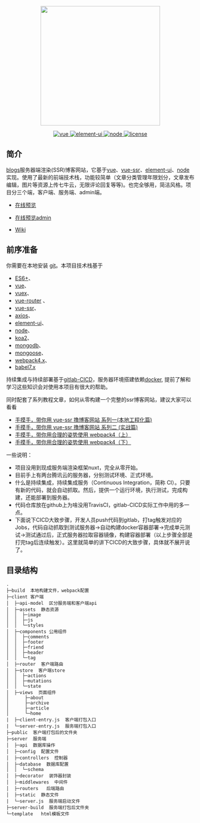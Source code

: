 <p align="center">
  <img width="320" src="https://wpimg.wallstcn.com/ecc53a42-d79b-42e2-8852-5126b810a4c8.svg">
</p>

<p align="center">
  <a href="https://github.com/vuejs/vue">
    <img src="https://img.shields.io/badge/vue-2.6.10-brightgreen.svg" alt="vue">
  </a>
  <a href="https://github.com/ElemeFE/element">
    <img src="https://img.shields.io/badge/element--ui-2.7.0-brightgreen.svg" alt="element-ui">
  </a>
  <a href="https://github.com/nodejs/node">
    <img src="https://img.shields.io/badge/node-10.6.10-brightgreen.svg" alt="node">
  </a>
  <a href="https://github.com/liutao2428118/blogs/blob/master/LICENSE">
    <img src="https://img.shields.io/github/license/mashape/apistatus.svg" alt="license">
  </a>
</p>




## 简介
[blogs](https://github.com/liutao2428118/blogs)服务器端渲染(SSR)博客网站，它基于[vue](https://github.com/vuejs/vue)、[vue-ssr](https://ssr.vuejs.org/zh/)、[element-ui](https://github.com/ElemeFE/element)、[node](https://github.com/nodejs/node)实现。使用了最新的前端技术栈，功能较简单（文章分类管理年限划分，文章发布编辑，图片等资源上传七牛云，无限评论回复等等)。也完全够用，简洁风格。项目分三个端，客户端、服务端、admin端。

- [在线预览](https://www.baidu.com/)

- [在线预览admin](https://www.baidu.com/)

- [Wiki](https://www.baidu.com/)


## 前序准备
你需要在本地安装 [git](https://git-scm.com/)。本项目技术栈基于
- [ES6+](http://es6.ruanyifeng.com/)、
- [vue](https://cn.vuejs.org/index.html)、
- [vuex](https://vuex.vuejs.org/zh-cn/)、
- [vue-router](https://router.vuejs.org/zh-cn/) 、
- [vue-ssr](https://ssr.vuejs.org/zh/)、
- [axios](https://github.com/axios/axios)、
- [element-ui](https://element.eleme.cn/#/zh-CN)、
- [node](http://nodejs.org/)、
- [koa2](https://koa.bootcss.com/)、
- [mongodb](https://www.mongodb.com/)、
- [mongoose](http://www.nodeclass.com/api/mongoose.html#quick_start)、
- [webpack4.x](https://www.webpackjs.com/)、
- [babel7.x](https://www.babeljs.cn/) 

持续集成与持续部署基于[gitlab-CICD](https://docs.gitlab.com/ee/README.html)，服务器环境搭建依赖[docker](https://www.docker.com/), 提前了解和学习这些知识会对使用本项目有很大的帮助。

同时配套了系列教程文章，如何从零构建一个完整的ssr博客网站，建议大家可以看看

- [手摸手，带你用 vue-ssr 撸博客网站 系列一(本地工程化篇)](https://www.baidu.com)
- [手摸手，带你用 vue-ssr 撸博客网站 系列二 (实战篇)](https://www.baidu.com)
- [手摸手，带你用合理的姿势使用 webpack4（上）](https://juejin.im/post/5b56909a518825195f499806)
- [手摸手，带你用合理的姿势使用 webpack4（下）](https://juejin.im/post/5b5d6d6f6fb9a04fea58aabc)

一些说明：
- 项目没用到现成服务端渲染框架nuxt，完全从零开始。
- 目前手上有两台腾讯云的服务器，分别测试环境、正式环境。
- 什么是持续集成，持续集成服务（Continuous Integration，简称 CI）。只要有新的代码，就会自动抓取。然后，提供一个运行环境，执行测试，完成构建，还能部署到服务器。
- 代码仓库放在github上为啥没用TravisCI，gitlab-CICD实际工作中用的多一点。
- 下面说下CICD大致步骤，开发人员push代码到gitlab，打tag触发对应的Jobs，代码自动抓取到测试服务器->自动构建docker容器部署->完成单元测试->测试通过后，正式服务器拉取容器镜像，构建容器部署（以上步骤全部是打完tag后连续触发）。这里就简单的讲下CICD的大致步骤，具体就不展开说了。

## 目录结构

```
.
├─build  本地构建文件，webpack配置
├─client 客户端
│  ├─api-model  区分服务端和客户端api
│  ├─assets  静态资源
│  │  ├─image
│  │  ├─js
│  │  └─styles
│  ├─components 公用组件
│  │  ├─comments
│  │  ├─footer
│  │  ├─friend
│  │  ├─header
│  │  └─tag
│  ├─router  客户端路由
│  ├─store  客户端store
│  │  ├─actions
│  │  ├─mutations
│  │  └─state
│  ├─views  页面组件
│      ├─about
│      ├─archive
│      ├─article
│      └─home
|  ├─client-entry.js  客户端打包入口
|  └─server-entry.js  服务端打包入口
├─public  客户端打包后的文件夹
├─server  服务端
│  ├─api  数据库操作
│  ├─config  配置文件
│  ├─controllers  控制器
│  ├─database  数据库配置
│  │  └─schema
│  ├─decorator  装饰器封装
│  ├─middlewares  中间件
│  ├─routers   后端路由
│  ├─static  静态文件
|  └─server.js  服务端启动文件
├─server-build  服务端打包后文件夹
└─template   html模板文件

```
